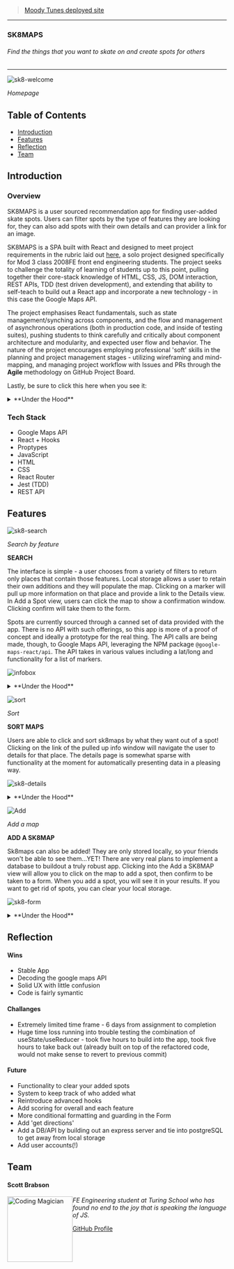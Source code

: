 >[Moody Tunes deployed site](https://brabbuss.github.io/SK8MAPS/)

---

### SK8MAPS 
###### Find the things that you want to skate on and create spots for others  

---

![sk8-welcome](https://user-images.githubusercontent.com/66697338/104991928-1b900580-59dd-11eb-85b2-3bf5b594c995.png)

*Homepage*


## Table of Contents
* [Introduction](#introduction)
* [Features](#features)
* [Reflection](#reflection)
* [Team](#team)


## Introduction

### Overview
SK8MAPS is a user sourced recommendation app for finding user-added skate spots. Users can filter spots by the type of features they are looking for, they can also add spots with their own details and can provider a link for an image.

SK8MAPS is a SPA built with React and designed to meet project requirements in the rubric laid out [here](https://frontend.turing.io/projects/module-3/binary-challenge.html), a solo project designed specifically for Mod 3 class 2008FE front end engineering students. The project seeks to challenge the totality of learning of students up to this point, pulling together their core-stack knowledge of HTML, CSS, JS, DOM interaction, REST APIs, TDD (test driven development), and extending that ability to self-teach to build out a React app and incorporate a new technology - in this case the Google Maps API.

The project emphasises React fundamentals, such as state management/synching across components, and the flow and management of asynchronous operations (both in production code, and inside of testing suites), pushing students to think carefully and critically about component architecture and modularity, and expected user flow and behavior. The nature of the project encourages employing professional 'soft' skills in the planning and project management stages - utilizing wireframing and mind-mapping, and managing project workflow with Issues and PRs through the **Agile** methodology on GitHub Project Board.

Lastly, be sure to click this here when you see it:
<details>
  <summary>**Under the Hood**</summary>
There's more info under here about the functionality being described!
</details>

### Tech Stack
* Google Maps API
* React + Hooks
* Proptypes
* JavaScript
* HTML
* CSS
* React Router
* Jest (TDD)
* REST API

## Features 

![sk8-search](https://user-images.githubusercontent.com/66697338/104991926-1af76f00-59dd-11eb-8f1c-4aa6da6b5a83.png)

*Search by feature*

**SEARCH**

The interface is simple - a user chooses from a variety of filters to return only places that contain those features. Local storage allows a user to retain their own additions and they will populate the map. Clicking on a marker will pull up more information on that place and provide a link to the Details view. In Add a Spot view, users can click the map to show a confirmation window. Clicking confirm will take them to the form.

Spots are currently sourced through a canned set of data provided with the app. There is no API with such offerings, so this app is more of a proof of concept and ideally a prototype for the real thing. The API calls are being made, though, to Google Maps API, leveraging the NPM package `@google-maps-react/api`. The API takes in various values including a lat/long and functionality for a list of markers. 

![infobox](https://user-images.githubusercontent.com/66697338/104993496-24360b00-59e0-11eb-97c6-158174cc8ce1.gif)

<details>
  <summary>**Under the Hood**</summary>

---

The Google Maps API was a tough cookie to crack. While we've been used to working with traditional JSON information, that we usually parse into presentable text in one form or another, the maps API returns what is essentially a portion of a map. Each request instantiates a new portion of the map, depending on the bounding locations, zoom level, lat/lng, etc.

Once the bounds are set and zoom/lat/lng determined, the API will be able to determine whether or not the array of marker objects being passed in will render on that portion of the map. Clicking a marker passes in a lat/lng at that mouse click location on the map, popping an information box on the location recieved from the prop being passed in.

![skate-map-infobox](https://user-images.githubusercontent.com/66697338/104991917-1763e800-59dd-11eb-8dc7-c36b8d40cc23.png)

That is the general understanding that guides implementation of various map objects

---

</details>

![sort](https://user-images.githubusercontent.com/66697338/104994159-3d8b8700-59e1-11eb-887d-d4299e093696.gif)

*Sort*

**SORT MAPS** 

Users are able to click and sort sk8maps by what they want out of a spot! Clicking on the link of the pulled up info window will navigate the user to details for that place. The details page is somewhat sparse with functionality at the moment for automatically presenting data in a pleasing way.

![sk8-details](https://user-images.githubusercontent.com/66697338/104991909-1468f780-59dd-11eb-92ca-99bfaa697d8b.png)

<details>
  <summary>**Under the Hood**</summary>

---

The logic for this was fun. Passing the array of places as a prop first to a 'sort view' component allowed filtering of the data before passing it as a prop to the Map component, which is common to another page. This allows us to leave the Map component unchanged, instead grooming the data at a higher level. It's lean, it works, it's pleasing!

---

</details>

![Add](https://media.giphy.com/media/gS0wPqF1F7wRiSqeON/giphy.gif)

*Add a map*

**ADD A SK8MAP**

Sk8maps can also be added! They are only stored locally, so your friends won't be able to see them...YET! There are very real plans to implement a database to buildout a truly robust app. Clicking into the Add a SK8MAP view will allow you to click on the map to add a spot, then confirm to be taken to a form. When you add a spot, you will see it in your results. If you want to get rid of spots, you can clear your local storage.

![sk8-form](https://user-images.githubusercontent.com/66697338/104991922-1a5ed880-59dd-11eb-8d45-d6d467f5cc27.png)

<details>
  <summary>**Under the Hood**</summary>

---

Similar to the logic of adding a marker, or an infobox, clicking on the map in add view passes a prop to the Map component letting it know that we are now in 'add-view', so clicking on the map (not a marker) provides different behavior. Clicking on a spot passes in the `latlng` property of the mouse event (a function of the Google Maps API).

---

</details>


## Reflection

#### Wins

* Stable App
* Decoding the google maps API
* Solid UX with little confusion
* Code is fairly symantic

#### Challanges

* Extremely limited time frame - 6 days from assignment to completion
* Huge time loss running into trouble testing the combination of useState/useReducer - took five hours to build into the app, took five hours to take back out (already built on top of the refactored code, would not make sense to revert to previous commit)

#### Future

* Functionality to clear your added spots
* System to keep track of who added what
* Reintroduce advanced hooks
* Add scoring for overall and each feature
* More conditional formatting and guarding in the Form
* Add 'get directions'
* Add a DB/API by building out an express server and tie into postgreSQL to get away from local storage
* Add user accounts(!) 

## Team

<h4>Scott Brabson</h4>
<img src="https://avatars1.githubusercontent.com/u/66697338?s=460&u=3d2e338fdeb625c1940a87b1cfdb7ba6e7d16c5c&v=4" alt="Coding Magician"
 width="150" height="auto" style="float: left" />

*FE Engineering student at Turing School who has found no end to the joy that is speaking the language of JS.*

[GitHub Profile](https://github.com/brabbuss)
